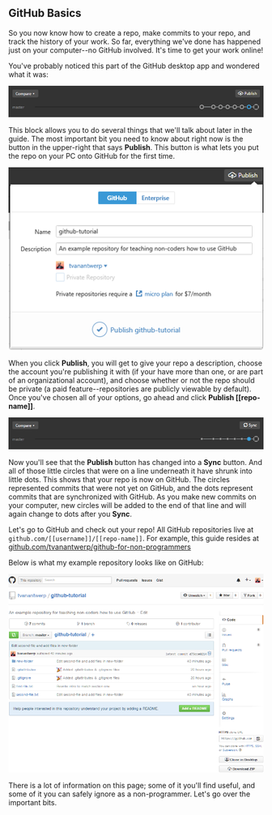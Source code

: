 ## GitHub Basics

So you now know how to create a repo, make commits to your repo, and track the history of your work. So far, everything we've done has happened just on your computer--no GitHub involved. It's time to get your work online!

You've probably noticed this part of the GitHub desktop app and wondered what it was:

![Branches bar, work unpublished](images/branches-bar-unpublished.png)

This block allows you to do several things that we'll talk about later in the guide. The most important bit you need to know about right now is the button in the upper-right that says **Publish**. This button is what lets you put the repo on your PC onto GitHub for the first time.

![Publishing menu](images/publish.png)

When you click **Publish**, you will get to give your repo a description, choose the account you're publishing it with (if your have more than one, or are part of an organizational account), and choose whether or not the repo should be private (a paid feature--repositories are publicly viewable by default). Once you've chosen all of your options, go ahead and click **Publish [[repo-name]]**.

![Branches bar, work published](images/branches-bar-published.png)

Now you'll see that the **Publish** button has changed into a **Sync** button. And all of those little circles that were on a line underneath it have shrunk into little dots. This shows that your repo is now on GitHub. The circles represented commits that were not yet on GitHub, and the dots represent commits that are synchronized with GitHub. As you make new commits on your computer, new circles will be added to the end of that line and will again change to dots after you **Sync**.

Let's go to GitHub and check out your repo! All GitHub repositories live at `github.com/[[username]]/[[repo-name]]`. For example, this guide resides at [github.com/tvanantwerp/github-for-non-programmers](https://github.com/tvanantwerp/github-for-non-programmers)

Below is what my example repository looks like on GitHub:

![Example repo on GitHub](images/repo-on-github.png)

There is a lot of information on this page; some of it you'll find useful, and some of it you can safely ignore as a non-programmer. Let's go over the important bits.
